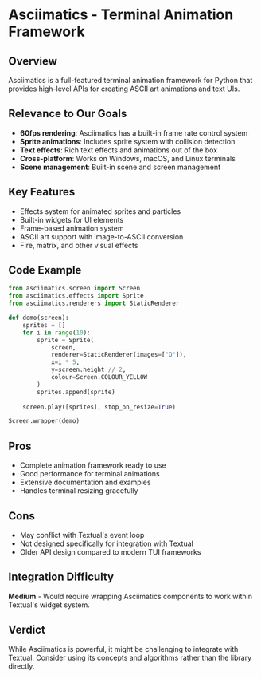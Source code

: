 # Asciimatics - Terminal Animation Framework

## Overview
Asciimatics is a full-featured terminal animation framework for Python that provides high-level APIs for creating ASCII art animations and text UIs.

## Relevance to Our Goals
- **60fps rendering**: Asciimatics has a built-in frame rate control system
- **Sprite animations**: Includes sprite system with collision detection
- **Text effects**: Rich text effects and animations out of the box
- **Cross-platform**: Works on Windows, macOS, and Linux terminals
- **Scene management**: Built-in scene and screen management

## Key Features
- Effects system for animated sprites and particles
- Built-in widgets for UI elements
- Frame-based animation system
- ASCII art support with image-to-ASCII conversion
- Fire, matrix, and other visual effects

## Code Example
```python
from asciimatics.screen import Screen
from asciimatics.effects import Sprite
from asciimatics.renderers import StaticRenderer

def demo(screen):
    sprites = []
    for i in range(10):
        sprite = Sprite(
            screen,
            renderer=StaticRenderer(images=["O"]),
            x=i * 5,
            y=screen.height // 2,
            colour=Screen.COLOUR_YELLOW
        )
        sprites.append(sprite)
    
    screen.play([sprites], stop_on_resize=True)

Screen.wrapper(demo)
```

## Pros
- Complete animation framework ready to use
- Good performance for terminal animations
- Extensive documentation and examples
- Handles terminal resizing gracefully

## Cons
- May conflict with Textual's event loop
- Not designed specifically for integration with Textual
- Older API design compared to modern TUI frameworks

## Integration Difficulty
**Medium** - Would require wrapping Asciimatics components to work within Textual's widget system.

## Verdict
While Asciimatics is powerful, it might be challenging to integrate with Textual. Consider using its concepts and algorithms rather than the library directly.
